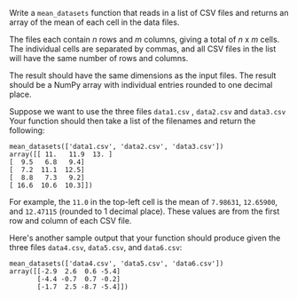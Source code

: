 Write a `mean_datasets` function that reads in a list of CSV files and returns an array of the mean of each cell in the data files.

The files each contain *n* rows and *m* columns, giving a total of *n* x *m* cells. The individual cells are separated by commas, and all CSV files in the list will have the same number of rows and columns.

The result should have the same dimensions as the input files. The result should be a NumPy array with individual entries rounded to one decimal place.

Suppose we want to use the three files `data1.csv`
, `data2.csv` and `data3.csv` Your function should then take a list of the filenames and return the following:

```
mean_datasets(['data1.csv', 'data2.csv', 'data3.csv'])
array([[ 11.   11.9  13. ]
[  9.5   6.8   9.4]
[  7.2  11.1  12.5]
[  8.8   7.3   9.2]
[ 16.6  10.6  10.3]])
```

For example, the `11.0` in the top-left cell is the mean of `7.98631`, `12.65900`, and `12.47115` (rounded to 1 decimal place). These values are from the first row and column of each CSV file.

Here's another sample output that your function should produce given the three files `data4.csv`, `data5.csv`, and `data6.csv`:

```
mean_datasets(['data4.csv', 'data5.csv', 'data6.csv'])
array([[-2.9  2.6  0.6 -5.4]
       [-4.4 -0.7  0.7 -0.2]
       [-1.7  2.5 -8.7 -5.4]])
```
